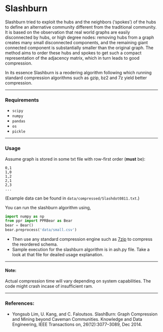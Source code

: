 # Slashburn

Slashburn tried to exploit the hubs and the neighbors (‘spokes’) of the hubs to define an alternative community different from the traditional community. It is based on the observation that real world graphs are easily disconnected by hubs, or high degree nodes: removing hubs from a graph creates many small disconnected components, and the remaining giant connected component is substantially smaller than the original graph. The method aims to order these hubs and spokes to get such a compact representation of the adjacency matrix, which in turn leads to good compression. 

In its essence Slashburn is a reodering algorithm following which running standard compression algorithms such as gzip, bz2 and 7z yield better compression.

---

### Requirements

* `scipy`
* `numpy`
* `pandas`
* `os`
* `pickle`
---

### Usage

Assume graph is stored in some txt file with row-first order (**must** be):
```
0,1
1,0
1,2
2,1
2,3
...
```
(Example data can be found in `data/compressed/Slashdot0811.txt`.)

You can run the slashburn algorithm using,

```python
import numpy as np
from ppr import PPRBear as Bear
bear = Bear()
bear.preprocess('data/small.csv')
```

+ Then use any standard compression engine such as [7zip](https://www.7-zip.org/) to compress the reordered schema.
+ Sample execution for the slashburn algorithm is in ash.py file. Take a look at that file for deailed usage explanation.
---
#### Note:

Actual compression time will vary depending on system capabilities. The code might crash incase of insufficient ram.

---
### References:
+ Yongsub Lim, U. Kang, and C. Faloutsos. SlashBurn: Graph Compression and Mining beyond Caveman Communities. Knowledge and Data Engineering, IEEE Transactions on, 26(12):3077–3089, Dec 2014.
